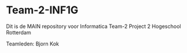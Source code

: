 # Team-2-INF1G
Dit is de MAIN repository voor Informatica Team-2 Project 2 Hogeschool Rotterdam

Teamleden:
Bjorn Kok 


